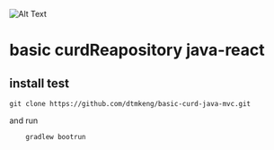 ![Alt Text](https://media1.tenor.com/images/8944da86a0d2c5f89204c1e517520b3d/tenor.gif)
# basic  curdReapository java-react 
## install test
```
git clone https://github.com/dtmkeng/basic-curd-java-mvc.git
```
and run 
```
    gradlew bootrun  
```

